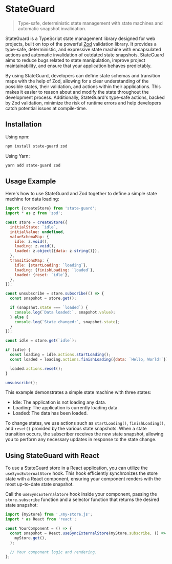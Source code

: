 # StateGuard

> Type-safe, deterministic state management with state machines and automatic
> snapshot invalidation.

StateGuard is a TypeScript state management library designed for web projects,
built on top of the powerful [Zod](https://github.com/colinhacks/zod) validation
library. It provides a type-safe, deterministic, and expressive state machine
with encapsulated actions and automatic invalidation of outdated state
snapshots. StateGuard aims to reduce bugs related to state manipulation, improve
project maintainability, and ensure that your application behaves predictably.

By using StateGuard, developers can define state schemas and transition maps
with the help of Zod, allowing for a clear understanding of the possible states,
their validation, and actions within their applications. This makes it easier to
reason about and modify the state throughout the development process.
Additionally, StateGuard's type-safe actions, backed by Zod validation, minimize
the risk of runtime errors and help developers catch potential issues at
compile-time.

## Installation

Using npm:

```sh
npm install state-guard zod
```

Using Yarn:

```sh
yarn add state-guard zod
```

## Usage Example

Here's how to use StateGuard and Zod together to define a simple state machine
for data loading:

```js
import {createStore} from 'state-guard';
import * as z from 'zod';

const store = createStore({
  initialState: `idle`,
  initialValue: undefined,
  valueSchemaMap: {
    idle: z.void(),
    loading: z.void(),
    loaded: z.object({data: z.string()}),
  },
  transitionsMap: {
    idle: {startLoading: `loading`},
    loading: {finishLoading: `loaded`},
    loaded: {reset: `idle`},
  },
});

const unsubscribe = store.subscribe(() => {
  const snapshot = store.get();

  if (snapshot.state === `loaded`) {
    console.log(`Data loaded:`, snapshot.value);
  } else {
    console.log(`State changed:`, snapshot.state);
  }
});

const idle = store.get(`idle`);

if (idle) {
  const loading = idle.actions.startLoading();
  const loaded = loading.actions.finishLoading({data: `Hello, World!`});

  loaded.actions.reset();
}

unsubscribe();
```

This example demonstrates a simple state machine with three states:

- Idle: The application is not loading any data.
- Loading: The application is currently loading data.
- Loaded: The data has been loaded.

To change states, we use actions such as `startLoading()`, `finishLoading()`,
and `reset()` provided by the various state snapshots. When a state transition
occurs, the subscriber receives the new state snapshot, allowing you to perform
any necessary updates in response to the state change.

## Using StateGuard with React

To use a StateGuard store in a React application, you can utilize the
`useSyncExternalStore` hook. This hook efficiently synchronizes the store state
with a React component, ensuring your component renders with the most up-to-date
state snapshot.

Call the `useSyncExternalStore` hook inside your component, passing the
`store.subscribe` function and a selector function that returns the desired
state snapshot:

```js
import {myStore} from './my-store.js';
import * as React from 'react';

const YourComponent = () => {
  const snapshot = React.useSyncExternalStore(myStore.subscribe, () =>
    myStore.get(),
  );

  // Your component logic and rendering.
};
```
